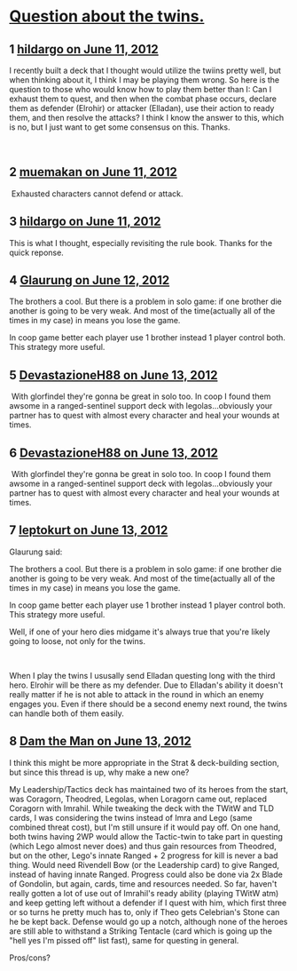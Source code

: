 # [Question about the twins.](https://community.fantasyflightgames.com/topic/65844-question-about-the-twins/)

## 1 [hildargo on June 11, 2012](https://community.fantasyflightgames.com/topic/65844-question-about-the-twins/?do=findComment&comment=643142)

I recently built a deck that I thought would utilize the twiins pretty well, but when thinking about it, I think I may be playing them wrong. So here is the question to those who would know how to play them better than I: Can I exhaust them to quest, and then when the combat phase occurs, declare them as defender (Elrohir) or attacker (Elladan), use their action to ready them, and then resolve the attacks? I think I know the answer to this, which is no, but I just want to get some consensus on this. Thanks.

 

## 2 [muemakan on June 11, 2012](https://community.fantasyflightgames.com/topic/65844-question-about-the-twins/?do=findComment&comment=643165)

 Exhausted characters cannot defend or attack.

## 3 [hildargo on June 11, 2012](https://community.fantasyflightgames.com/topic/65844-question-about-the-twins/?do=findComment&comment=643179)

This is what I thought, especially revisiting the rule book. Thanks for the quick reponse.

## 4 [Glaurung on June 12, 2012](https://community.fantasyflightgames.com/topic/65844-question-about-the-twins/?do=findComment&comment=643283)

The brothers a cool. But there is a problem in solo game: if one brother die another is going to be very weak. And most of the time(actually all of the times in my case) in means you lose the game.

In coop game better each player use 1 brother instead 1 player control both. This strategy more useful.

## 5 [DevastazioneH88 on June 13, 2012](https://community.fantasyflightgames.com/topic/65844-question-about-the-twins/?do=findComment&comment=643979)

 With glorfindel they're gonna be great in solo too. In coop I found them awsome in a ranged-sentinel support deck with legolas…obviously your partner has to quest with almost every character and heal your wounds at times.

## 6 [DevastazioneH88 on June 13, 2012](https://community.fantasyflightgames.com/topic/65844-question-about-the-twins/?do=findComment&comment=643980)

 With glorfindel they're gonna be great in solo too. In coop I found them awsome in a ranged-sentinel support deck with legolas…obviously your partner has to quest with almost every character and heal your wounds at times.

## 7 [leptokurt on June 13, 2012](https://community.fantasyflightgames.com/topic/65844-question-about-the-twins/?do=findComment&comment=644074)

Glaurung said:

The brothers a cool. But there is a problem in solo game: if one brother die another is going to be very weak. And most of the time(actually all of the times in my case) in means you lose the game.

In coop game better each player use 1 brother instead 1 player control both. This strategy more useful.



Well, if one of your hero dies midgame it's always true that you're likely going to loose, not only for the twins.

 

When I play the twins I ususally send Elladan questing long with the third hero. Elrohir will be there as my defender. Due to Elladan's ability it doesn't really matter if he is not able to attack in the round in which an enemy engages you. Even if there should be a second enemy next round, the twins can handle both of them easily.

## 8 [Dam the Man on June 13, 2012](https://community.fantasyflightgames.com/topic/65844-question-about-the-twins/?do=findComment&comment=644121)

I think this might be more appropriate in the Strat & deck-building section, but since this thread is up, why make a new one?

My Leadership/Tactics deck has maintained two of its heroes from the start, was Coragorn, Theodred, Legolas, when Loragorn came out, replaced Coragorn with Imrahil. While tweaking the deck with the TWitW and TLD cards, I was considering the twins instead of Imra and Lego (same combined threat cost), but I'm still unsure if it would pay off. On one hand, both twins having 2WP would allow the Tactic-twin to take part in questing (which Lego almost never does) and thus gain resources from Theodred, but on the other, Lego's innate Ranged + 2 progress for kill is never a bad thing. Would need Rivendell Bow (or the Leadership card) to give Ranged, instead of having innate Ranged. Progress could also be done via 2x Blade of Gondolin, but again, cards, time and resources needed. So far, haven't really gotten a lot of use out of Imrahil's ready ability (playing TWitW atm) and keep getting left without a defender if I quest with him, which first three or so turns he pretty much has to, only if Theo gets Celebrian's Stone can he be kept back. Defense would go up a notch, although none of the heroes are still able to withstand a Striking Tentacle (card which is going up the "hell yes I'm pissed off" list fast), same for questing in general.

Pros/cons?

